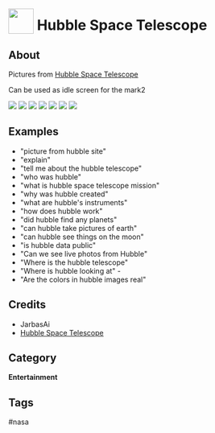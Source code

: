 # <img src='./icon.png' width='50' height='50' style='vertical-align:bottom'/> Hubble Space Telescope


## About

Pictures from [Hubble Space Telescope](https://hubblesite.org/)
  
Can be used as idle screen for the mark2

![](gui.png)
![](gui6.png)
![](gui1.png)
![](gui2.png)
![](gui3.png)
![](gui4.png)
![](gui5.png)

## Examples
* "picture from hubble site"
* "explain"
* "tell me about the hubble telescope"
* "who was hubble"
* "what is hubble space telescope mission" 
* "why was hubble created"
* "what are hubble's instruments"
* "how does hubble work"
* "did hubble find any planets"
* "can hubble take pictures of earth"
* "can hubble see things on the moon"
* "is hubble data public"
* "Can we see live photos from Hubble"
* "Where is the hubble telescope"
* "Where is hubble looking at"  -
* "Are the colors in hubble images real"

## Credits
- JarbasAi
- [Hubble Space Telescope](https://hubblesite.org/)

## Category
**Entertainment**

## Tags
#nasa
